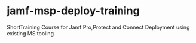 # jamf-msp-deploy-training
ShortTraining Course for Jamf Pro,Protect and Connect Deployment using existing MS tooling
